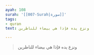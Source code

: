 ```yaml
---
ayah: 108
surah: '[[007-Surah|سورة]]'
tags:
- quran
text: ونزع يده فإذا هي بيضاء للناظرين

---
```

> ونزع يده فإذا هي بيضاء للناظرين
